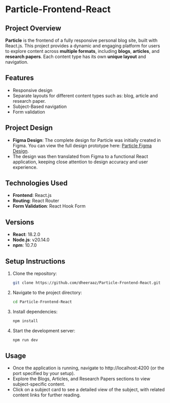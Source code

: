 # Particle-Frontend-React

## Project Overview
**Particle** is the frontend of a fully responsive personal blog site, built with React.js. This project provides a dynamic and engaging platform for users to explore content across **multiple formats**, including **blogs**, **articles**, and **research papers**. Each content type has its own **unique layout** and navigation.

## Features
- Responsive design
- Separate layouts for different content types such as: blog, article and research paper. 
- Subject-Based navigation 
- Form validation

## Project Design
- **Figma Design**: The complete design for Particle was initially created in Figma. You can view the full design prototype here: [Particle Figma Design](https://www.figma.com/design/fKyTKdvX2nf2vQwqkDBmo7/Particle_Dhiraj?node-id=0-1&t=8p3Sq7yxDcQzDel6-1).
- The design was then translated from Figma to a functional React application, keeping close attention to design accuracy and user experience.

## Technologies Used
- **Frontend**: React.js
- **Routing**: React Router
- **Form Validation**: React Hook Form

## Versions
- **React**: 18.2.0
- **Node.js**: v20.14.0
- **npm**: 10.7.0

## Setup Instructions
1. Clone the repository:
   ```bash
   git clone https://github.com/dheeraaz/Particle-Frontend-React.git
2. Navigate to the project directory:
   ```bash
   cd Particle-Frontend-React
3. Install dependencies:
   ```bash
   npm install
4. Start the development server:
   ```bash
   npm run dev

## Usage
- Once the application is running, navigate to http://localhost:4200 (or the port specified by your setup).
- Explore the Blogs, Articles, and Research Papers sections to view subject-specific content.
- Click on a subject card to see a detailed view of the subject, with related content links for further reading.
